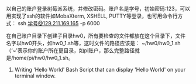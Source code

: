 以自己的账户登录树莓派系统，并修改密码。账户名是学号，初始密码:123，可以用实现了ssh的软件如MobaXterm, XSHELL, PUTTY等登录，也可用命令行方式： ssh 学号@129.211.169.165 -p 6000

在自己账户目录下创建子目录hw0，所有要检查的文件都放在这个目录下，文件名字以hw0开头，如hw0_1.sh等，这时文件的路径应该是： ~/hw0/hw0_1.sh （‘~'表示你的账户所在更目录，如pi账户，那么完整路径就是/home/pi/hw0/hw0_1.sh。

1. Writing 'Hello World' Bash Script that can display 'Hello World' on your terminal window.